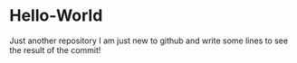 # Hello-World
Just another repository
I am just new to github and write some lines to see the result of the commit!
